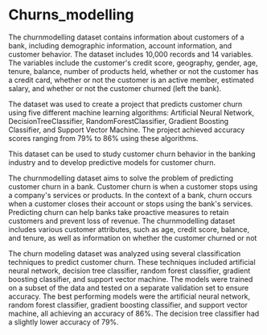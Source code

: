 # Churns_modelling
The churnmodelling dataset contains information about customers of a bank, including demographic information, account information, and customer behavior. The dataset includes 10,000 records and 14 variables. The variables include the customer's credit score, geography, gender, age, tenure, balance, number of products held, whether or not the customer has a credit card, whether or not the customer is an active member, estimated salary, and whether or not the customer churned (left the bank).

The dataset was used to create a project that predicts customer churn using five different machine learning algorithms: Artificial Neural Network, DecisionTreeClassifier, RandomForestClassifier, Gradient Boosting Classifier, and Support Vector Machine. The project achieved accuracy scores ranging from 79% to 86% using these algorithms.

This dataset can be used to study customer churn behavior in the banking industry and to develop predictive models for customer churn.

The churnmodelling dataset aims to solve the problem of predicting customer churn in a bank. Customer churn is when a customer stops using a company's services or products. In the context of a bank, churn occurs when a customer closes their account or stops using the bank's services. Predicting churn can help banks take proactive measures to retain customers and prevent loss of revenue. The churnmodelling dataset includes various customer attributes, such as age, credit score, balance, and tenure, as well as information on whether the customer churned or not

The churn modeling dataset was analyzed using several classification techniques to predict customer churn. These techniques included artificial neural network, decision tree classifier, random forest classifier, gradient boosting classifier, and support vector machine. The models were trained on a subset of the data and tested on a separate validation set to ensure accuracy. The best performing models were the artificial neural network, random forest classifier, gradient boosting classifier, and support vector machine, all achieving an accuracy of 86%. The decision tree classifier had a slightly lower accuracy of 79%.
